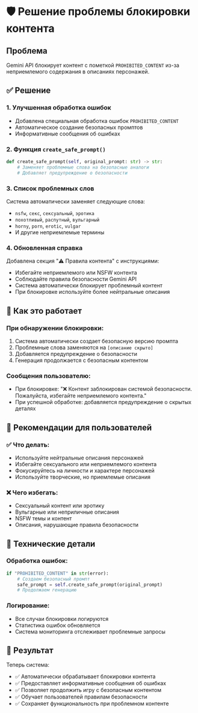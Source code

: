 # 🛡️ Решение проблемы блокировки контента

## Проблема
Gemini API блокирует контент с пометкой `PROHIBITED_CONTENT` из-за неприемлемого содержания в описаниях персонажей.

## ✅ Решение

### 1. Улучшенная обработка ошибок
- Добавлена специальная обработка ошибок `PROHIBITED_CONTENT`
- Автоматическое создание безопасных промптов
- Информативные сообщения об ошибках

### 2. Функция `create_safe_prompt()`
```python
def create_safe_prompt(self, original_prompt: str) -> str:
    # Заменяет проблемные слова на безопасные аналоги
    # Добавляет предупреждение о безопасности
```

### 3. Список проблемных слов
Система автоматически заменяет следующие слова:
- `nsfw`, `секс`, `сексуальный`, `эротика`
- `похотливый`, `распутный`, `вульгарный`
- `horny`, `porn`, `erotic`, `vulgar`
- И другие неприемлемые термины

### 4. Обновленная справка
Добавлена секция "⚠️ Правила контента" с инструкциями:
- Избегайте неприемлемого или NSFW контента
- Соблюдайте правила безопасности Gemini API
- Система автоматически блокирует проблемный контент
- При блокировке используйте более нейтральные описания

## 🎯 Как это работает

### При обнаружении блокировки:
1. Система автоматически создает безопасную версию промпта
2. Проблемные слова заменяются на `[описание скрыто]`
3. Добавляется предупреждение о безопасности
4. Генерация продолжается с безопасным контентом

### Сообщения пользователю:
- При блокировке: "❌ Контент заблокирован системой безопасности. Пожалуйста, избегайте неприемлемого контента."
- При успешной обработке: добавляется предупреждение о скрытых деталях

## 📝 Рекомендации для пользователей

### ✅ Что делать:
- Используйте нейтральные описания персонажей
- Избегайте сексуального или неприемлемого контента
- Фокусируйтесь на личности и характере персонажей
- Используйте творческие, но приемлемые описания

### ❌ Чего избегать:
- Сексуальный контент или эротику
- Вульгарные или неприличные описания
- NSFW темы и контент
- Описания, нарушающие правила безопасности

## 🔧 Технические детали

### Обработка ошибок:
```python
if "PROHIBITED_CONTENT" in str(error):
    # Создаем безопасный промпт
    safe_prompt = self.create_safe_prompt(original_prompt)
    # Продолжаем генерацию
```

### Логирование:
- Все случаи блокировки логируются
- Статистика ошибок обновляется
- Система мониторинга отслеживает проблемные запросы

## 🚀 Результат

Теперь система:
- ✅ Автоматически обрабатывает блокировки контента
- ✅ Предоставляет информативные сообщения об ошибках
- ✅ Позволяет продолжить игру с безопасным контентом
- ✅ Обучает пользователей правилам безопасности
- ✅ Сохраняет функциональность при проблемном контенте 